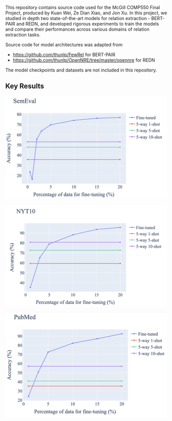 This repository contains source code used for the McGill COMP550 Final Project, produced by Kuan Wei, Ze Dian Xiao, and Jon Xu. In this project, we studied in depth two state-of-the-art models for relation extraction - BERT-PAIR and REDN, and developed rigorous experiments to train the models and compare their performances across various domains of relation extraction tasks. 

Source code for model architectures was adapted from

- https://github.com/thunlp/FewRel for BERT-PAIR
- https://github.com/thunlp/OpenNRE/tree/master/opennre for REDN

The model checkpoints and datasets are not included in this repository.

## Key Results

![SemEval](Image/semeval.png)

![NYT10](Image/nyt10.png)

![PubMed](Image/pubmed.png)
